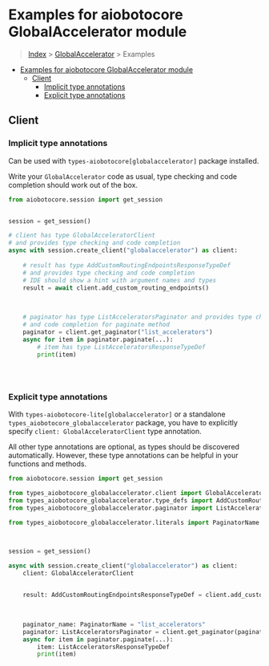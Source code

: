 <a id="examples-for-aiobotocore-globalaccelerator-module"></a>

# Examples for aiobotocore GlobalAccelerator module

> [Index](../README.md) > [GlobalAccelerator](./README.md) > Examples

- [Examples for aiobotocore GlobalAccelerator module](#examples-for-aiobotocore-globalaccelerator-module)
  - [Client](#client)
    - [Implicit type annotations](#implicit-type-annotations)
    - [Explicit type annotations](#explicit-type-annotations)

<a id="client"></a>

## Client

<a id="implicit-type-annotations"></a>

### Implicit type annotations

Can be used with `types-aiobotocore[globalaccelerator]` package installed.

Write your `GlobalAccelerator` code as usual, type checking and code completion
should work out of the box.

```python
from aiobotocore.session import get_session


session = get_session()

# client has type GlobalAcceleratorClient
# and provides type checking and code completion
async with session.create_client("globalaccelerator") as client:
    
    # result has type AddCustomRoutingEndpointsResponseTypeDef
    # and provides type checking and code completion
    # IDE should show a hint with argument names and types
    result = await client.add_custom_routing_endpoints()
    

    
    # paginator has type ListAcceleratorsPaginator and provides type checking
    # and code completion for paginate method
    paginator = client.get_paginator("list_accelerators")
    async for item in paginator.paginate(...):
        # item has type ListAcceleratorsResponseTypeDef
        print(item)
    

    
```

<a id="explicit-type-annotations"></a>

### Explicit type annotations

With `types-aiobotocore-lite[globalaccelerator]` or a standalone
`types_aiobotocore_globalaccelerator` package, you have to explicitly specify
`client: GlobalAcceleratorClient` type annotation.

All other type annotations are optional, as types should be discovered
automatically. However, these type annotations can be helpful in your functions
and methods.

```python
from aiobotocore.session import get_session

from types_aiobotocore_globalaccelerator.client import GlobalAcceleratorClient
from types_aiobotocore_globalaccelerator.type_defs import AddCustomRoutingEndpointsResponseTypeDef
from types_aiobotocore_globalaccelerator.paginator import ListAcceleratorsPaginator

from types_aiobotocore_globalaccelerator.literals import PaginatorName



session = get_session()

async with session.create_client("globalaccelerator") as client:
    client: GlobalAcceleratorClient

    
    result: AddCustomRoutingEndpointsResponseTypeDef = client.add_custom_routing_endpoints()
    

    
    paginator_name: PaginatorName = "list_accelerators"
    paginator: ListAcceleratorsPaginator = client.get_paginator(paginator_name)
    async for item in paginator.paginate(...):
        item: ListAcceleratorsResponseTypeDef
        print(item)
    

    
```

